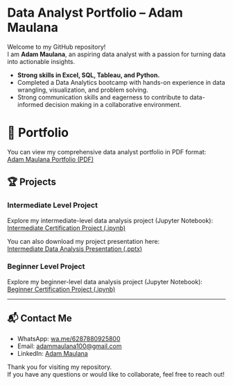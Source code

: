 # Data Analyst Portfolio – Adam Maulana

Welcome to my GitHub repository!  
I am **Adam Maulana**, an aspiring data analyst with a passion for turning data into actionable insights. 
- **Strong skills in Excel, SQL, Tableau, and Python.** 
- Completed a Data Analytics bootcamp with hands-on experience in data wrangling, visualization, and problem solving. 
- Strong communication skills and eagerness to contribute to data-informed decision making in a collaborative environment.

# 📄 Portfolio

You can view my comprehensive data analyst portfolio in PDF format:  
[Adam Maulana Portfolio (PDF)](https://drive.google.com/file/d/1W7XB_iPfUaPct5fWp4MKB2-lK4MT7BpC/view?usp=sharing)

## 🏆 Projects

### Intermediate Level Project

Explore my intermediate-level data analysis project (Jupyter Notebook):  
[Intermediate Certification Project (.ipynb)](https://github.com/damsunshine/Data-Analyst/files/AdamIntermediateCertification.ipynb)

You can also download my project presentation here:  
[Intermediate Data Analysis Presentation (.pptx)](https://docs.google.com/presentation/d/1THRtLO5qdaf3PaZOfqidI1eWS6kzcULA/edit?usp=drive_link&ouid=104234627666323720409&rtpof=true&sd=true)

### Beginner Level Project

Explore my beginner-level data analysis project (Jupyter Notebook):  
[Beginner Certification Project (.ipynb)](https://github.com/damsunshine/Data-Analyst/blob/main/Sertifikasi%20Beginner%20Adam.ipynb)

---

## 📬 Contact Me

- WhatsApp: [wa.me/6287880925800](https://wa.me/6287880925800)
- Email: [adammaulana100@gmail.com](mailto:adammaulana100@gmail.com)
- LinkedIn: [Adam Maulana](https://www.linkedin.com/in/adammaulana100/)

Thank you for visiting my repository.  
If you have any questions or would like to collaborate, feel free to reach out!
